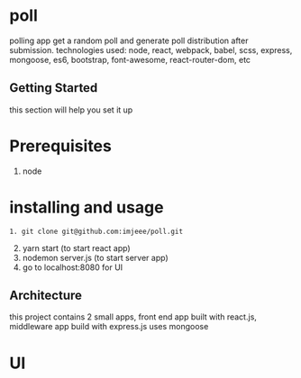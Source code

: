 # poll
polling app get a random poll and generate poll distribution after submission.
technologies used: node, react, webpack, babel, scss, express, mongoose, es6, bootstrap, font-awesome, react-router-dom, etc

## Getting Started
this section will help you set it up

# Prerequisites

1. node

# installing and usage

```
1. git clone git@github.com:imjeee/poll.git
```

2. yarn start (to start react app)
3. nodemon server.js (to start server app)
4. go to localhost:8080 for UI

## Architecture
this project contains 2 small apps, front end app built with react.js, middleware app build with express.js uses mongoose

# UI



